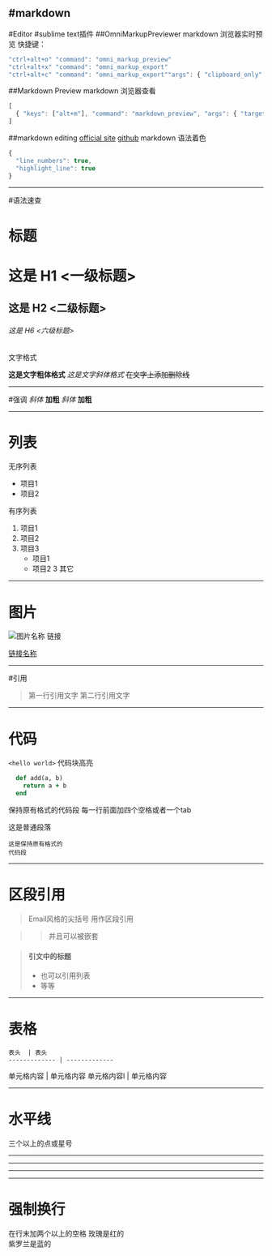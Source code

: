 #markdown
----
#Editor
#sublime text插件
##OmniMarkupPreviewer
markdown 浏览器实时预览
快捷键：
```javascript
"ctrl+alt+o" "command": "omni_markup_preview"
"ctrl+alt+x" "command": "omni_markup_export"
"ctrl+alt+c" "command": "omni_markup_export""args": { "clipboard_only": true }
```

##Markdown Preview
markdown 浏览器查看
```javascript
[
  { "keys": ["alt+m"], "command": "markdown_preview", "args": { "target": "browser"} },
]

```

##markdown editing
[official site](http://sublimetext-markdown.github.io/MarkdownEditing/#installation)
[github](https://github.com/SublimeText-Markdown/MarkdownEditing)
markdown 语法着色
```javascript
{
  "line_numbers": true,
  "highlight_line": true
}
```


---
#语法速查
# 标题
# 这是 H1 <一级标题>
## 这是 H2 <二级标题>
###### 这是 H6 <六级标题>
文字格式

**这是文字粗体格式**
*这是文字斜体格式*
~~在文字上添加删除线~~

---
#强调
*斜体*   **加粗**
_斜体_   __加粗__


---
# 列表
无序列表

* 项目1
* 项目2

有序列表

1. 项目1
2. 项目2
3. 项目3
   * 项目1
   * 项目2
3 其它


---
# 图片

![图片名称](http://gitcafe.com/image.png)
链接

[链接名称](http://gitcafe.com)

---
#引用

> 第一行引用文字
> 第二行引用文字

---
# 代码

`<hello world>`
代码块高亮

```ruby
  def add(a, b)
    return a + b
  end
```

保持原有格式的代码段
每一行前面加四个空格或者一个tab

这是普通段落

    这是保持原有格式的
    代码段

---
# 区段引用
> Email风格的尖括号
> 用作区段引用

> > 并且可以被嵌套

> #### 引文中的标题
> 
> * 也可以引用列表
> * 等等


---
# 表格

    表头  | 表头
    ------------- | -------------
   单元格内容  | 单元格内容
   单元格内容l  | 单元格内容


---
# 水平线
三个以上的点或星号

---

* * *

- - - -

---
# 强制换行
在行末加两个以上的空格
玫瑰是红的   
紫罗兰是蓝的
